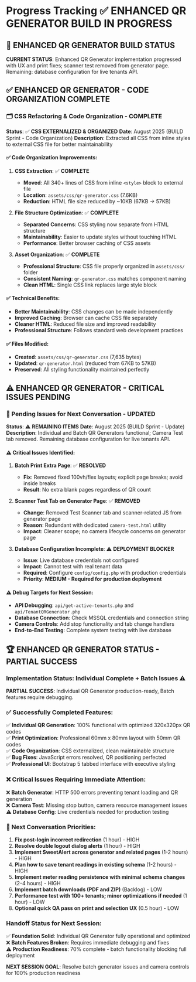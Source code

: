 # Progress Tracking ✅ **ENHANCED QR GENERATOR BUILD IN PROGRESS**

## 🚀 ENHANCED QR GENERATOR BUILD STATUS

**CURRENT STATUS**: Enhanced QR Generator implementation progressed with UX and print fixes; scanner test removed from generator page. Remaining: database configuration for live tenants API.

## ✅ **ENHANCED QR GENERATOR - CODE ORGANIZATION COMPLETE**

### **🗂️ CSS Refactoring & Code Organization - COMPLETE**
**Status**: ✅ **CSS EXTERNALIZED & ORGANIZED**
**Date**: August 2025 (BUILD Sprint - Code Organization)
**Description**: Extracted all CSS from inline styles to external CSS file for better maintainability

#### **✅ Code Organization Improvements**:
1. **CSS Extraction**: ✅ **COMPLETE**
   - **Moved**: All 340+ lines of CSS from inline `<style>` block to external file
   - **Location**: `assets/css/qr-generator.css` (7.6KB)
   - **Reduction**: HTML file size reduced by ~10KB (67KB → 57KB)

2. **File Structure Optimization**: ✅ **COMPLETE**
   - **Separated Concerns**: CSS styling now separate from HTML structure
   - **Maintainability**: Easier to update styles without touching HTML
   - **Performance**: Better browser caching of CSS assets

3. **Asset Organization**: ✅ **COMPLETE**
   - **Professional Structure**: CSS file properly organized in `assets/css/` folder
   - **Consistent Naming**: `qr-generator.css` matches component naming
   - **Clean HTML**: Single CSS link replaces large style block

#### **✅ Technical Benefits**:
- **Better Maintainability**: CSS changes can be made independently
- **Improved Caching**: Browser can cache CSS file separately
- **Cleaner HTML**: Reduced file size and improved readability
- **Professional Structure**: Follows standard web development practices

#### **✅ Files Modified**:
- **Created**: `assets/css/qr-generator.css` (7,635 bytes)
- **Updated**: `qr-generator.html` (reduced from 67KB to 57KB)
- **Preserved**: All styling functionality maintained perfectly

## ⚠️ **ENHANCED QR GENERATOR - CRITICAL ISSUES PENDING**

### **🚧 Pending Issues for Next Conversation - UPDATED**
**Status**: ⚠️ **REMAINING ITEMS**
**Date**: August 2025 (BUILD Sprint - Update)
**Description**: Individual and Batch QR Generators functional; Camera Test tab removed. Remaining database configuration for live tenants API.

#### **⚠️ Critical Issues Identified**:
1. **Batch Print Extra Page**: ✅ **RESOLVED**
   - **Fix**: Removed fixed 100vh/flex layouts; explicit page breaks; avoid inside breaks
   - **Result**: No extra blank pages regardless of QR count

2. **Scanner Test Tab on Generator Page**: ✅ **REMOVED**
   - **Change**: Removed Test Scanner tab and scanner-related JS from generator page
   - **Reason**: Redundant with dedicated `camera-test.html` utility
   - **Impact**: Cleaner scope; no camera lifecycle concerns on generator page

3. **Database Configuration Incomplete**: ⚠️ **DEPLOYMENT BLOCKER**
   - **Issue**: Live database credentials not configured
   - **Impact**: Cannot test with real tenant data
   - **Required**: Configure `config/config.php` with production credentials
   - **Priority**: **MEDIUM - Required for production deployment**

#### **⚠️ Debug Targets for Next Session**:
- **API Debugging**: `api/get-active-tenants.php` and `api/TenantQRGenerator.php`
- **Database Connection**: Check MSSQL credentials and connection string
- **Camera Controls**: Add stop functionality and tab change handlers
- **End-to-End Testing**: Complete system testing with live database

## 🏆 **ENHANCED QR GENERATOR STATUS - PARTIAL SUCCESS**

### **Implementation Status: Individual Complete + Batch Issues** ⚠️
**PARTIAL SUCCESS**: Individual QR Generator production-ready, Batch features require debugging.

### **✅ Successfully Completed Features**:
✅ **Individual QR Generation**: 100% functional with optimized 320x320px QR codes  
✅ **Print Optimization**: Professional 60mm x 80mm layout with 50mm QR codes  
✅ **Code Organization**: CSS externalized, clean maintainable structure  
✅ **Bug Fixes**: JavaScript errors resolved, QR positioning perfected  
✅ **Professional UI**: Bootstrap 5 tabbed interface with executive styling  

### **❌ Critical Issues Requiring Immediate Attention**:
❌ **Batch Generator**: HTTP 500 errors preventing tenant loading and QR generation  
❌ **Camera Test**: Missing stop button, camera resource management issues  
⚠️ **Database Config**: Live credentials needed for production testing  

### **🎯 Next Conversation Priorities**:
1. **Fix post-login incorrect redirection** (1 hour) - HIGH
2. **Resolve double logout dialog alerts** (1 hour) - HIGH
3. **Implement SweetAlert across generator and related pages** (1-2 hours) - HIGH
4. **Plan how to save tenant readings in existing schema** (1-2 hours) - HIGH
5. **Implement meter reading persistence with minimal schema changes** (2-4 hours) - HIGH
6. **Implement batch downloads (PDF and ZIP)** (Backlog) - LOW
7. **Performance test with 100+ tenants; minor optimizations if needed** (1 hour) - LOW
8. **Optional quick QA pass on print and selection UX** (0.5 hour) - LOW

### **Handoff Status for Next Session**:
✅ **Foundation Solid**: Individual QR Generator fully operational and optimized  
❌ **Batch Features Broken**: Requires immediate debugging and fixes  
⚠️ **Production Readiness**: 70% complete - batch functionality blocking full deployment  

**NEXT SESSION GOAL**: Resolve batch generator issues and camera controls for 100% production readiness 